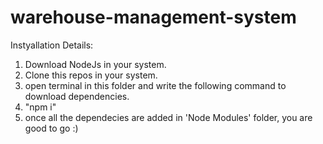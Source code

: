 # warehouse-management-system

Instyallation Details:
1. Download NodeJs in your system.
2. Clone this repos in your system.
3. open terminal in this folder and write the following command to download dependencies.
4. "npm i"
5. once all the dependecies are added in 'Node Modules' folder, you are good to go :)
